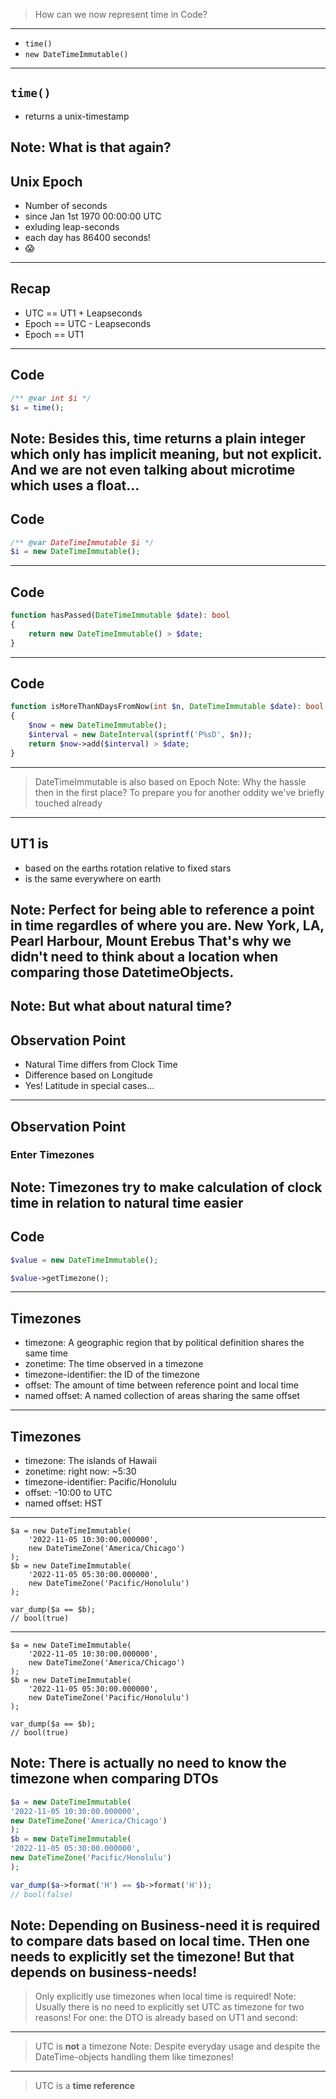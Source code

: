 > How can we now represent time in Code?
---
* <!-- .element: class="fragment" --><code>time()</code>
* <!-- .element: class="fragment" --><code>new DateTimeImmutable()</code>
---
## `time()`

* <!-- .element: class="fragment" -->returns a unix-timestamp
Note: What is that again?
---
## Unix Epoch

* <!-- .element: class="fragment" -->Number of seconds
* <!-- .element: class="fragment" -->since Jan 1st 1970 00:00:00 UTC
* <!-- .element: class="fragment" -->exluding leap-seconds
* <!-- .element: class="fragment" -->each day has 86400 seconds!
* <!-- .element: class="fragment" -->😱
---
## Recap

* <!-- .element: class="fragment" -->UTC == UT1 + Leapseconds
* <!-- .element: class="fragment" -->Epoch == UTC - Leapseconds
* <!-- .element: class="fragment" -->Epoch == UT1
---
## Code

```php
/** @var int $i */
$i = time();
```
Note: Besides this, time returns a plain integer which only has implicit meaning, but not explicit. And we
are not even talking about microtime which uses a float...
---
## Code

```php
/** @var DateTimeImmutable $i */
$i = new DateTimeImmutable();
```
---
## Code

```php
function hasPassed(DateTimeImmutable $date): bool
{
	return new DateTimeImmutable() > $date;
}
```
---
## Code

```php
function isMoreThanNDaysFromNow(int $n, DateTimeImmutable $date): bool
{
	$now = new DateTimeImmutable();
	$interval = new DateInterval(sprintf('P%sD', $n));
	return $now->add($interval) > $date;
}
```
---
> DateTimeImmutable is also based on Epoch
Note: Why the hassle then in the first place? To prepare you for another oddity we've briefly touched already
---
## UT1 is
* <!-- .element: class="fragment" -->based on the earths rotation relative to fixed stars
* <!-- .element: class="fragment" -->is the same everywhere on earth
Note: Perfect for being able to reference a point in time regardles of where you are. New York, LA, Pearl Harbour, Mount Erebus
That's why we didn't need to think about a location when comparing those DatetimeObjects.
---
<!-- .slide: data-background-image="deck/resources/earth.jpg" -->
Note: But what about natural time?
---
## Observation Point

* <!-- .element: class="fragment" -->Natural Time differs from Clock Time
* <!-- .element: class="fragment" -->Difference based on Longitude
* <!-- .element: class="fragment" -->Yes! Latitude in special cases...
---
## Observation Point

### Enter Timezones
Note: Timezones try to make calculation of clock time in relation to natural time easier
---
## Code

```php
$value = new DateTimeImmutable();

$value->getTimezone();
```
---
## Timezones

* <!-- .element: class="fragment" -->timezone: A geographic region that by political definition shares the same time
* <!-- .element: class="fragment" -->zonetime: The time observed in a timezone
* <!-- .element: class="fragment" -->timezone-identifier: the ID of the timezone
* <!-- .element: class="fragment" -->offset: The amount of time between reference point and local time
* <!-- .element: class="fragment" -->named offset: A named collection of areas sharing the same offset
---
## Timezones

* <!-- .element: class="fragment" -->timezone: The islands of Hawaii
* <!-- .element: class="fragment" -->zonetime: right now: ~5:30
* <!-- .element: class="fragment" -->timezone-identifier: Pacific/Honolulu
* <!-- .element: class="fragment" -->offset: -10:00 to UTC
* <!-- .element: class="fragment" -->named offset: HST
---
```php[1-8]
$a = new DateTimeImmutable(
    '2022-11-05 10:30:00.000000',
    new DateTimeZone('America/Chicago')
);
$b = new DateTimeImmutable(
    '2022-11-05 05:30:00.000000',
    new DateTimeZone('Pacific/Honolulu')
);

var_dump($a == $b);
// bool(true)
```
---
```php[10-11]
$a = new DateTimeImmutable(
    '2022-11-05 10:30:00.000000',
    new DateTimeZone('America/Chicago')
);
$b = new DateTimeImmutable(
    '2022-11-05 05:30:00.000000',
    new DateTimeZone('Pacific/Honolulu')
);

var_dump($a == $b);
// bool(true)
```
Note: There is actually no need to know the timezone when comparing DTOs
---
```php
$a = new DateTimeImmutable(
'2022-11-05 10:30:00.000000',
new DateTimeZone('America/Chicago')
);
$b = new DateTimeImmutable(
'2022-11-05 05:30:00.000000',
new DateTimeZone('Pacific/Honolulu')
);

var_dump($a->format('H') == $b->format('H'));
// bool(false)
```
Note: Depending on Business-need it is required to compare dats based on local time.
THen one needs to explicitly set the timezone! But that depends on business-needs!
---
> Only explicitly use timezones when local time is required!
Note: Usually there is no need to explicitly set UTC as timezone for two reasons!
For one: the DTO is already based on UT1 and second:
---
> UTC is **not** a timezone
Note: Despite everyday usage and despite the DateTime-objects handling them like timezones!
---
> UTC is a **time reference**
